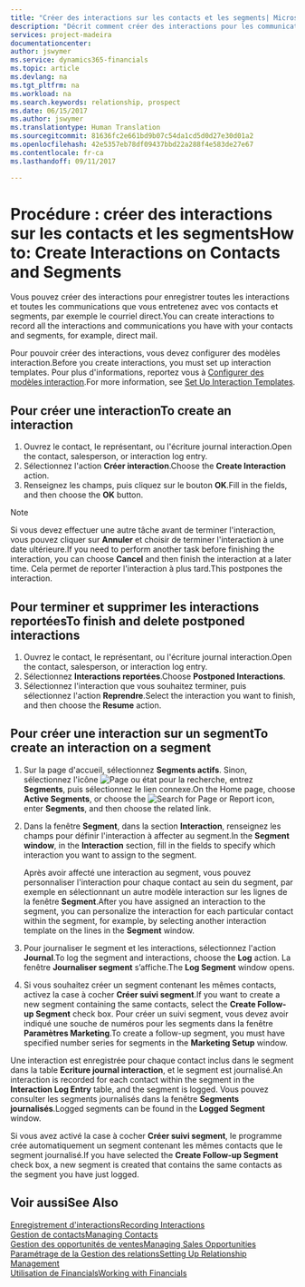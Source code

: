 ```yaml
---
title: "Créer des interactions sur les contacts et les segments| Microsoft Docs"
description: "Décrit comment créer des interactions pour les communications que vous avez avec vos contacts et segments dans Financials, par exemple le courriel direct."
services: project-madeira
documentationcenter: 
author: jswymer
ms.service: dynamics365-financials
ms.topic: article
ms.devlang: na
ms.tgt_pltfrm: na
ms.workload: na
ms.search.keywords: relationship, prospect
ms.date: 06/15/2017
ms.author: jswymer
ms.translationtype: Human Translation
ms.sourcegitcommit: 81636fc2e661bd9b07c54da1cd5d0d27e30d01a2
ms.openlocfilehash: 42e5357eb78df09437bbd22a288f4e583de27e67
ms.contentlocale: fr-ca
ms.lasthandoff: 09/11/2017

---
```

# <a name="how-to-create-interactions-on-contacts-and-segments"></a><span data-ttu-id="01199-103">Procédure : créer des interactions sur les contacts et les segments</span><span class="sxs-lookup"><span data-stu-id="01199-103">How to: Create Interactions on Contacts and Segments</span></span>
<span data-ttu-id="01199-104">Vous pouvez créer des interactions pour enregistrer toutes les interactions et toutes les communications que vous entretenez avec vos contacts et segments, par exemple le courriel direct.</span><span class="sxs-lookup"><span data-stu-id="01199-104">You can create interactions to record all the interactions and communications you have with your contacts and segments, for example, direct mail.</span></span>

<span data-ttu-id="01199-105">Pour pouvoir créer des interactions, vous devez configurer des modèles interaction.</span><span class="sxs-lookup"><span data-stu-id="01199-105">Before you create interactions, you must set up interaction templates.</span></span> <span data-ttu-id="01199-106">Pour plus d'informations, reportez vous à [Configurer des modèles interaction](marketing-interactions.md).</span><span class="sxs-lookup"><span data-stu-id="01199-106">For more information, see  [Set Up Interaction Templates](marketing-interactions.md).</span></span>

## <a name="to-create-an-interaction"></a><span data-ttu-id="01199-107">Pour créer une interaction</span><span class="sxs-lookup"><span data-stu-id="01199-107">To create an interaction</span></span>
1. <span data-ttu-id="01199-108">Ouvrez le contact, le représentant, ou l'écriture journal interaction.</span><span class="sxs-lookup"><span data-stu-id="01199-108">Open the contact, salesperson, or interaction log entry.</span></span>
2. <span data-ttu-id="01199-109">Sélectionnez l'action **Créer interaction**.</span><span class="sxs-lookup"><span data-stu-id="01199-109">Choose the **Create Interaction** action.</span></span>
3. <span data-ttu-id="01199-110">Renseignez les champs, puis cliquez sur le bouton **OK**.</span><span class="sxs-lookup"><span data-stu-id="01199-110">Fill in the fields, and then choose the **OK** button.</span></span>

> [!NOTE]  
>   <span data-ttu-id="01199-111">Si vous devez effectuer une autre tâche avant de terminer l'interaction, vous pouvez cliquer sur **Annuler** et choisir de terminer l'interaction à une date ultérieure.</span><span class="sxs-lookup"><span data-stu-id="01199-111">If you need to perform another task before finishing the interaction, you can choose **Cancel** and then finish the interaction at a later time.</span></span> <span data-ttu-id="01199-112">Cela permet de reporter l'interaction à plus tard.</span><span class="sxs-lookup"><span data-stu-id="01199-112">This postpones the interaction.</span></span>

## <a name="to-finish-and-delete-postponed-interactions"></a><span data-ttu-id="01199-113">Pour terminer et supprimer les interactions reportées</span><span class="sxs-lookup"><span data-stu-id="01199-113">To finish and delete postponed interactions</span></span>
1. <span data-ttu-id="01199-114">Ouvrez le contact, le représentant, ou l'écriture journal interaction.</span><span class="sxs-lookup"><span data-stu-id="01199-114">Open the contact, salesperson, or interaction log entry.</span></span>
2. <span data-ttu-id="01199-115">Sélectionnez **Interactions reportées**.</span><span class="sxs-lookup"><span data-stu-id="01199-115">Choose **Postponed Interactions**.</span></span>
3. <span data-ttu-id="01199-116">Sélectionnez l'interaction que vous souhaitez terminer, puis sélectionnez l'action **Reprendre**.</span><span class="sxs-lookup"><span data-stu-id="01199-116">Select the interaction you want to finish, and then choose the **Resume** action.</span></span>

## <a name="to-create-an-interaction-on-a-segment"></a><span data-ttu-id="01199-117">Pour créer une interaction sur un segment</span><span class="sxs-lookup"><span data-stu-id="01199-117">To create an interaction on a segment</span></span>
1. <span data-ttu-id="01199-118">Sur la page d'accueil, sélectionnez **Segments actifs**. Sinon, sélectionnez l'icône ![Page ou état pour la recherche](media/ui-search/search_small.png "icône Page ou état pour la recherche"), entrez **Segments**, puis sélectionnez le lien connexe.</span><span class="sxs-lookup"><span data-stu-id="01199-118">On the Home page, choose **Active Segments**, or choose the ![Search for Page or Report](media/ui-search/search_small.png "Search for Page or Report icon") icon, enter **Segments**, and then choose the related link.</span></span>
2. <span data-ttu-id="01199-119">Dans la fenêtre **Segment**, dans la section **Interaction**, renseignez les champs pour définir l'interaction à affecter au segment.</span><span class="sxs-lookup"><span data-stu-id="01199-119">In the **Segment window**, in the **Interaction** section, fill in the fields to specify which interaction you want to assign to the segment.</span></span>

    <span data-ttu-id="01199-120">Après avoir affecté une interaction au segment, vous pouvez personnaliser l'interaction pour chaque contact au sein du segment, par exemple en sélectionnant un autre modèle interaction sur les lignes de la fenêtre **Segment**.</span><span class="sxs-lookup"><span data-stu-id="01199-120">After you have assigned an interaction to the segment, you can personalize the interaction for each particular contact within the segment, for example, by selecting another interaction template on the lines in the **Segment** window.</span></span>  
3. <span data-ttu-id="01199-121">Pour journaliser le segment et les interactions, sélectionnez l'action **Journal**.</span><span class="sxs-lookup"><span data-stu-id="01199-121">To log the segment and interactions, choose the **Log** action.</span></span> <span data-ttu-id="01199-122">La fenêtre **Journaliser segment** s’affiche.</span><span class="sxs-lookup"><span data-stu-id="01199-122">The **Log Segment** window opens.</span></span>
4. <span data-ttu-id="01199-123">Si vous souhaitez créer un segment contenant les mêmes contacts, activez la case à cocher **Créer suivi segment**.</span><span class="sxs-lookup"><span data-stu-id="01199-123">If you want to create a new segment containing the same contacts, select the **Create Follow-up Segment** check box.</span></span> <span data-ttu-id="01199-124">Pour créer un suivi segment, vous devez avoir indiqué une souche de numéros pour les segments dans la fenêtre **Paramètres Marketing**.</span><span class="sxs-lookup"><span data-stu-id="01199-124">To create a follow-up segment, you must have specified number series for segments in the **Marketing Setup** window.</span></span>

<span data-ttu-id="01199-125">Une interaction est enregistrée pour chaque contact inclus dans le segment dans la table **Ecriture journal interaction**, et le segment est journalisé.</span><span class="sxs-lookup"><span data-stu-id="01199-125">An interaction is recorded for each contact within the segment in the **Interaction Log Entry** table, and the segment is logged.</span></span> <span data-ttu-id="01199-126">Vous pouvez consulter les segments journalisés dans la fenêtre **Segments journalisés**.</span><span class="sxs-lookup"><span data-stu-id="01199-126">Logged segments can be found in the **Logged Segment** window.</span></span>

<span data-ttu-id="01199-127">Si vous avez activé la case à cocher **Créer suivi segment**, le programme crée automatiquement un segment contenant les mêmes contacts que le segment journalisé.</span><span class="sxs-lookup"><span data-stu-id="01199-127">If you have selected the **Create Follow-up Segment** check box, a new segment is created that contains the same contacts as the segment you have just logged.</span></span>

## <a name="see-also"></a><span data-ttu-id="01199-128">Voir aussi</span><span class="sxs-lookup"><span data-stu-id="01199-128">See Also</span></span>
[<span data-ttu-id="01199-129">Enregistrement d'interactions</span><span class="sxs-lookup"><span data-stu-id="01199-129">Recording Interactions</span></span>](marketing-interactions.md)  
[<span data-ttu-id="01199-130">Gestion de contacts</span><span class="sxs-lookup"><span data-stu-id="01199-130">Managing Contacts</span></span>](marketing-contacts.md)  
[<span data-ttu-id="01199-131">Gestion des opportunités de ventes</span><span class="sxs-lookup"><span data-stu-id="01199-131">Managing Sales Opportunities</span></span>](marketing-manage-sales-opportunities.md)  
[<span data-ttu-id="01199-132">Paramétrage de la Gestion des relations</span><span class="sxs-lookup"><span data-stu-id="01199-132">Setting Up Relationship Management</span></span>](marketing-setup-marketing.md)  
[<span data-ttu-id="01199-133">Utilisation de Financials</span><span class="sxs-lookup"><span data-stu-id="01199-133">Working with Financials</span></span>](ui-work-product.md)

